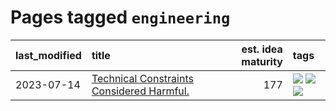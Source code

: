 # Pages tagged `engineering`

|last_modified|title|est. idea maturity|tags
|:---|:---|---:|:---|
|2023-07-14|[Technical Constraints Considered Harmful.](../constraints_considered_hazardous.md)|177|[![](https://img.shields.io/badge/tag-best_practices-9a9fc4)](../tags/best_practices.md) [![](https://img.shields.io/badge/tag-engineering-82f6b0)](../tags/engineering.md) [![](https://img.shields.io/badge/tag-publication-c6963e)](../tags/publication.md)|